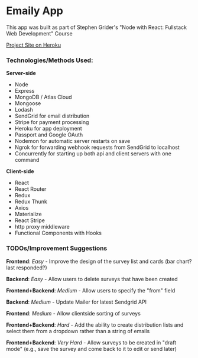 # Emaily App

This app was built as part of Stephen Grider's "Node with React: Fullstack Web Development" Course

[Project Site on Heroku](https://infinite-waters-06976.herokuapp.com/)

### Technologies/Methods Used:

**Server-side**

- Node
- Express
- MongoDB / Atlas Cloud
- Mongoose
- Lodash
- SendGrid for email distribution
- Stripe for payment processing
- Heroku for app deployment
- Passport and Google OAuth
- Nodemon for automatic server restarts on save
- Ngrok for forwarding webhook requests from SendGrid to localhost
- Concurrently for starting up both api and client servers with one command

**Client-side**

- React
- React Router
- Redux
- Redux Thunk
- Axios
- Materialize
- React Stripe
- http proxy middleware
- Functional Components with Hooks

### TODOs/Improvement Suggestions

**Frontend**: _Easy_ - Improve the design of the survey list and cards (bar chart? last responded?)

**Backend**: _Easy_ - Allow users to delete surveys that have been created

**Frontend+Backend**: _Medium_ - Allow users to specify the "from" field

**Backend**: _Medium_ - Update Mailer for latest Sendgrid API

**Frontend**: _Medium_ - Allow clientside sorting of surveys

**Frontend+Backend**: _Hard_ - Add the ability to create distribution lists and select them from a dropdown rather than a string of emails

**Frontend+Backend**: _Very Hard_ - Allow surveys to be created in "draft mode" (e.g., save the survey and come back to it to edit or send later)
